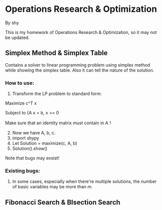 # Operations Research & Optimization

By shy

This is my homework of Operations Research & Optimization, so it may not be updated.

## Simplex Method & Simplex Table
Contains a solver to linear programming problem using simplex method while showing the simplex table. Also it can tell the nature of the solution. 
### How to use:
1. Transform the LP problem to standard form:

  Maximize c^T x

  Subject to {A x = b, x >= 0

  Make sure that an identity matrix must contain in A！
  
2. Now we have A, b, c.
3. import shypy
4. Let Solution = maximize(c, A, b)
5. Solution().show()

Note that bugs may exsist! 
### Existing bugs: 
1. In some cases, especially when there're multiple solutions, the number of basic variables may be more than $m$.

## Fibonacci Search & BIsection Search
